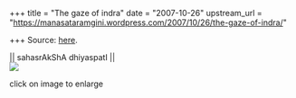 +++
title = "The gaze of indra"
date = "2007-10-26"
upstream_url = "https://manasataramgini.wordpress.com/2007/10/26/the-gaze-of-indra/"

+++
Source: [here](https://manasataramgini.wordpress.com/2007/10/26/the-gaze-of-indra/).



\|\| sahasrAkShA dhiyaspatI \|\|  
[![](https://i1.wp.com/bp1.blogger.com/_ZhvcTTaaD_4/RyJTnrxjPKI/AAAAAAAAAPs/PzGC-xHaK9o/s320/indra_netra.png)](http://bp1.blogger.com/_ZhvcTTaaD_4/RyJTnrxjPKI/AAAAAAAAAPs/PzGC-xHaK9o/s1600-h/indra_netra.png)

click on image to enlarge


